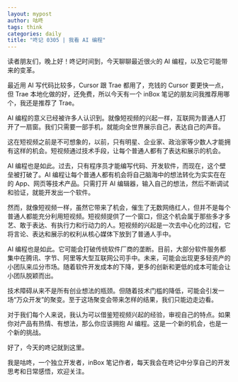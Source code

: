 ```yaml
---
layout: mypost
author: 咕咚
tags: think
categories: daily
title: "咚记 0305 | 我看 AI 编程"
---
```


读者朋友们，晚上好！咚记时间到，今天聊聊最近很火的 AI 编程，以及它可能带来的变革。

最近用 AI 写代码比较多，Cursor 跟 Trae 都用了，充钱的 Cursor 要更快一点，但 Trae 本地化做的好，还免费，所以今天有一个 inBox 笔记的朋友问我推荐用哪个，我还是推荐了 Trae。

AI 编程的意义已经被许多人认识到。就像短视频的兴起一样，互联网为普通人打开了一扇窗。我们只需要一部手机，就能向全世界展示自己，表达自己的声音。

这在短视频之前是不可想象的，以前，只有明星、企业家、政治家等少数人才能拥有这样的机会。短视频通过技术手段，让每个普通人都有了表达和展示的机会。

AI 编程也是如此。过去，只有程序员才能编写代码、开发软件，而现在，这个壁垒被打破了。AI 编程让每个普通人都有机会将自己脑海中的想法转化为实实在在的 App、网页等技术产品。只需打开 AI 编辑器，输入自己的想法，然后不断调试和验证，就能开发出一个软件。

然而，就像短视频一样，虽然它带来了机会，催生了无数网络红人，但并不是每个普通人都能充分利用短视频。短视频提供了一个窗口，但这个机会属于那些多才多艺、敢于表达、有执行力和行动力的人。短视频的兴起是一次去中心化的过程，它将言论、表达和展示的权利从核心媒体下放到了普通人手中。

AI 编程也是如此。它可能会打破传统软件厂商的垄断。目前，大部分软件服务都集中在腾讯、字节、阿里等大型互联网公司手中。未来，可能会出现更多轻资产的小团队来瓜分市场。随着软件开发成本的下降，更多的创新和更低的成本可能会让小团队脱颖而出。

技术障碍从来不是所有创业想法的瓶颈。但随着技术门槛的降低，可能会引发一场“万众开发”的聚变。至于这场聚变会带来怎样的结果，我们只能边走边看。

对于我们每个人来说，我认为可以借鉴短视频兴起的经验，审视自己的特点。如果你对产品有热情、有想法，那么你应该拥抱 AI 编程。这是一个新的机会，也是一个新的挑战。

好了，今天的咚记就到这里。

我是咕咚，一个独立开发者，inBox 笔记作者，每天我会在咚记中分享自己的开发思考和日常感悟，欢迎关注。